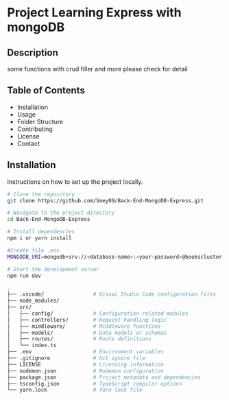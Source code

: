 # Project Learning Express with mongoDB

## Description
some functions with crud filler and more please check for detail

## Table of Contents
- Installation
- Usage
- Folder Structure
- Contributing
- License
- Contact

## Installation
Instructions on how to set up the project locally.

```bash
# Clone the repository
git clone https://github.com/Smey09/Back-End-MongoDB-Express.git

# Navigate to the project directory
cd Back-End-MongoDB-Express

# Install dependencies
npm i or yarn install

#Create file .env
MONGODB_URI=mongodb+srv://<database-name>:<your-password>@bookscluster.xfo1s.mongodb.net/

# Start the development server
npm run dev

.
├── .vscode/                # Visual Studio Code configuration files
├── node_modules/
├── src/
│   ├── config/             # Configuration-related modules
│   ├── controllers/        # Request handling logic
│   ├── middleware/         # Middleware functions
│   ├── models/             # Data models or schemas
│   ├── routes/             # Route definitions
│   └── index.ts   
├── .env                    # Environment variables
├── .gitignore              # Git ignore file
├── LICENSE                 # Licensing information
├── nodemon.json            # Nodemon configuration
├── package.json            # Project metadata and dependencies
├── tsconfig.json           # TypeScript compiler options
└── yarn.lock               # Yarn lock file

